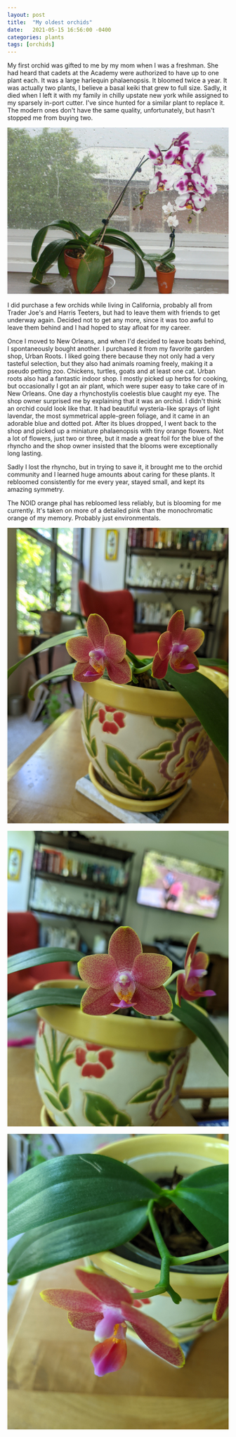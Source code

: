 ```yaml
---
layout: post
title:  "My oldest orchids"
date:   2021-05-15 16:56:00 -0400
categories: plants
tags: [orchids]
---
```


My first orchid was gifted to me by my mom when I was a freshman. She had heard that cadets at the Academy were authorized to have up to one plant each. It was a large harlequin phalaenopsis. It bloomed twice a year. It was actually two plants, I believe a basal keiki that grew to full size. Sadly, it died when I left it with my family in chilly upstate new york while assigned to my sparsely in-port cutter. I've since hunted for a similar plant to replace it. The modern ones don't have the same quality, unfortunately, but hasn't stopped me from buying two.

![Harlequin Phal - August, 2009](/photos/20090829_Harlequin_phal.jpg)

I did purchase a few orchids while living in California, probably all from Trader Joe's and Harris Teeters, but had to leave them with friends to get underway again. Decided not to get any more, since it was too awful to leave them behind and I had hoped to stay afloat for my career.

Once I moved to New Orleans, and when I'd decided to leave boats behind, I spontaneously bought another. I purchased it from my favorite garden shop, Urban Roots. I liked going there because they not only had a very tasteful selection, but they also had animals roaming freely, making it a pseudo petting zoo. Chickens, turtles, goats and at least one cat. Urban roots also had a fantastic indoor shop. I mostly picked up herbs for cooking, but occasionally I got an air plant, which were super easy to take care of in New Orleans. One day a rhynchostylis coelestis blue caught my eye. The shop owner surprised me by explaining that it was an orchid. I didn't think an orchid could look like that. It had beautiful wysteria-like sprays of light lavendar, the most symmetrical apple-green foliage, and it came in an adorable blue and dotted pot. After its blues dropped, I went back to the shop and picked up a miniature phalaenopsis with tiny orange flowers. Not a lot of flowers, just two or three, but it made a great foil for the blue of the rhyncho and the shop owner insisted that the blooms were exceptionally long lasting.

Sadly I lost the rhyncho, but in trying to save it, it brought me to the orchid community and I learned huge amounts about caring for these plants. It rebloomed consistently for me every year, stayed small, and kept its amazing symmetry.

The NOID orange phal has rebloomed less reliably, but is blooming for me currently. It's taken on more of a detailed pink than the monochromatic orange of my memory. Probably just environmentals.

![NOID Orange Phal](/photos/20210515_Orange_phal.jpg)

![NOID Orange Phal](/photos/20210515_Orange_phal_close.jpg)

![NOID Orange Phal](/photos/20210515_Orange_phal_tongue.jpg)
